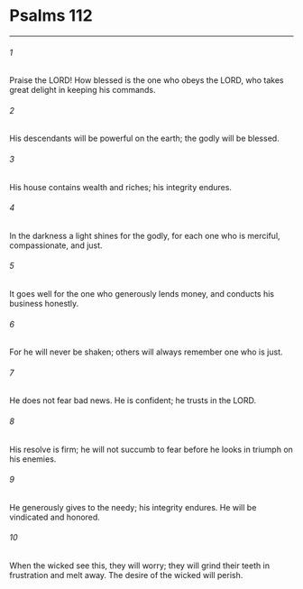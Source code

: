 # Psalms 112
***



###### 1 
Praise the LORD! How blessed is the one who obeys the LORD, who takes great delight in keeping his commands. 

###### 2 
His descendants will be powerful on the earth; the godly will be blessed. 

###### 3 
His house contains wealth and riches; his integrity endures. 

###### 4 
In the darkness a light shines for the godly, for each one who is merciful, compassionate, and just. 

###### 5 
It goes well for the one who generously lends money, and conducts his business honestly. 

###### 6 
For he will never be shaken; others will always remember one who is just. 

###### 7 
He does not fear bad news. He is confident; he trusts in the LORD. 

###### 8 
His resolve is firm; he will not succumb to fear before he looks in triumph on his enemies. 

###### 9 
He generously gives to the needy; his integrity endures. He will be vindicated and honored. 

###### 10 
When the wicked see this, they will worry; they will grind their teeth in frustration and melt away. The desire of the wicked will perish.
